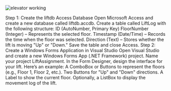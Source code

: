 ![elevator working](https://github.com/Jez02/Elevator/assets/173711586/41416d99-ccd4-4ced-afd7-d5544ff50b60)

Step 1: Create the liftdb Access Database
Open Microsoft Access and create a new database called liftdb.accdb.
Create a table called LiftLog with the following structure:
ID (AutoNumber, Primary Key)
FloorNumber (Integer) – Represents the selected floor.
Timestamp (Date/Time) – Records the time when the floor was selected.
Direction (Text) – Stores whether the lift is moving "Up" or "Down."
Save the table and close Access.
Step 2: Create a Windows Forms Application in Visual Studio
Open Visual Studio and create a new Windows Forms App (.NET Framework) project.
Name your project LiftAssignment.
In the Form Designer, design the interface for your lift. Here’s an example:
A ComboBox or Buttons to represent the floors (e.g., Floor 1, Floor 2, etc.).
Two Buttons for "Up" and "Down" directions.
A Label to show the current floor.
Optionally, a ListBox to display the movement log of the lift.
